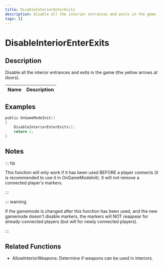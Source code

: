 ```yaml
---
title: DisableInteriorEnterExits
description: Disable all the interior entrances and exits in the game (the yellow arrows at doors).
tags: []
---
```


# DisableInteriorEnterExits

## Description

Disable all the interior entrances and exits in the game (the yellow arrows at doors).

| Name | Description |
| ---- | ----------- |


## Examples

```c
public OnGameModeInit()
{
    DisableInteriorEnterExits();
    return 1;
}
```

## Notes

::: tip

This function will only work if it has been used BEFORE a player connects (it is recommended to use it in OnGameModeInit). It will not remove a connected player's markers.

:::

::: warning

If the gamemode is changed after this function has been used, and the new gamemode doesn't disable markers, the markers will NOT reappear for already-connected players (but will for newly connected players).

:::

## Related Functions

- AllowInteriorWeapons: Determine if weapons can be used in interiors.
